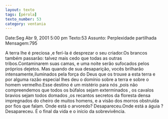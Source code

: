 ```yaml
---
layout: texto
tags: [pérola]
texto_number: 53
category: ventania
---
```

Date:Seg Abr 9, 2001 5:00 pm
Texto:53
Assunto: Perplexidade partilhada
Mensagem:795

A terra lhe é preciosa ,e ferí-la é desprezar o seu criador.Os brancos também passarão: talvez mais cedo que todas as outras tribos.Contaminarem suas camas, e uma noite serão sufocados pelos próprios dejetos. 
Mas quando de sua desaparição, vocês brilharão intensamente,iluminados pela força do Deus que os trouxe a esta terra e por alguma razão especial lhes deu o domínio sobre a terra e sobre o homem vermelho.Esse destino é um mistério para nós ,pois não compreendemos que todos os búfalos sejam exterminados , os cavalos bravios sejam todos domados ,os recantos secretos da floresta densa impregnados do cheiro de muitos homens, e a visão dos morros obstruída por fios que falam. Onde está o arvoredo? Desapareceu.Onde está a águia ? Desapareceu. É o final da vida e o início da sobrevivência.